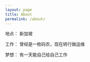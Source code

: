 ```yaml
---
layout: page
title: About
permalink: /about/
---
```


地点： 新加坡

工作： 曾经是一枚码农，现在转行做运维

梦想： 有一天能自己给自己工作
